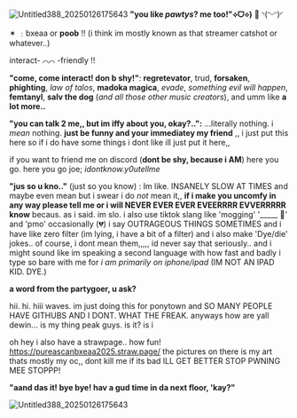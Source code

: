 ![Untitled388_20250126175643](https://github.com/user-attachments/assets/b918d7c4-d281-4dd3-a215-00d2acc40a30)
**"you like *pawtys*?  me too!"⟡ᗜ⟡)**
🎉
            ◝(ᵔᵕᵔ)◜
          
  ✶  ﹕bxeaa or **poob** !! (i think im mostly known as that streamer catshot or whatever..)

interact- ⌒⌒ -friendly !!


**"come, come interact! don b shy!"**:
**regretevator**, trud, **forsaken**, **phighting**,  *law of talos*, **madoka magica**, *evade*, *something evil will happen*, **femtanyl**, **salv the dog** (*and all those other music creators*), and umm like **a lot more..**

**"you can talk 2 me,, but im iffy about you, okay?..":** 
...literally nothing. i *mean* nothing. __just be funny and your immediatey my friend__ ,, i just put this here so if i do have some things i dont like ill just put it here,,

if you want to friend me on discord (**dont be shy, because i AM**) here you go. here you go joe; *idontknow.y0utellme*


**"jus so u kno.."** (just so you know) :
Im like. INSANELY SLOW AT TIMES and maybe even mean but i swear i do *not* mean it,, **if i make you uncomfy in any way please tell me or i will NEVER EVER EVER EVEERRRR EVVERRRRR know** becaus. as i said. im slo. i also use tiktok slang like 'mogging' '_____ 💜' and 'pmo' occasionally (💔)
i say OUTRAGEOUS THINGS SOMETIMES and i have like zero filter (im lying, i have a bit of a filter) and i also make 'Dye/die' jokes.. of course, i dont mean them,,,,, id never say that seriously.. and i might sound like im speaking a second language with how fast and badly i type so bare with me for *i am primarily on iphone/ipad* (IM NOT AN IPAD KID. DYE.)



__a word from the partygoer, u ask?__

hii. hi. hiii waves. im just doing this for ponytown 
and SO MANY PEOPLE HAVE GITHUBS AND I DONT.
WHAT THE FREAK. anyways how are yall dewin...
 is my thing peak guys. is it? is i

 oh hey i also have a strawpage.. how fun! https://pureascanbxeaa2025.straw.page/ the pictures on there is my art thats mostly my oc,, dont kill me if its bad ILL GET BETTER STOP PWNING MEE STOPPP! 

 **"aand das it! bye bye! hav a gud time in da next floor, 'kay?"**

![Untitled388_20250126175643](https://github.com/user-attachments/assets/b918d7c4-d281-4dd3-a215-00d2acc40a30)
